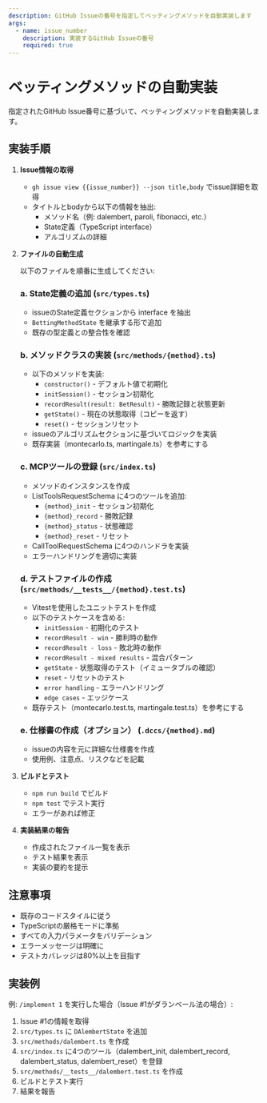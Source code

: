 ```yaml
---
description: GitHub Issueの番号を指定してベッティングメソッドを自動実装します
args:
  - name: issue_number
    description: 実装するGitHub Issueの番号
    required: true
---
```


# ベッティングメソッドの自動実装

指定されたGitHub Issue番号に基づいて、ベッティングメソッドを自動実装します。

## 実装手順

1. **Issue情報の取得**
   - `gh issue view {{issue_number}} --json title,body` でissue詳細を取得
   - タイトルとbodyから以下の情報を抽出:
     - メソッド名（例: dalembert, paroli, fibonacci, etc.）
     - State定義（TypeScript interface）
     - アルゴリズムの詳細

2. **ファイルの自動生成**

   以下のファイルを順番に生成してください:

   ### a. State定義の追加 (`src/types.ts`)
   - issueのState定義セクションから interface を抽出
   - `BettingMethodState` を継承する形で追加
   - 既存の型定義との整合性を確認

   ### b. メソッドクラスの実装 (`src/methods/{method}.ts`)
   - 以下のメソッドを実装:
     - `constructor()` - デフォルト値で初期化
     - `initSession()` - セッション初期化
     - `recordResult(result: BetResult)` - 勝敗記録と状態更新
     - `getState()` - 現在の状態取得（コピーを返す）
     - `reset()` - セッションリセット
   - issueのアルゴリズムセクションに基づいてロジックを実装
   - 既存実装（montecarlo.ts, martingale.ts）を参考にする

   ### c. MCPツールの登録 (`src/index.ts`)
   - メソッドのインスタンスを作成
   - ListToolsRequestSchema に4つのツールを追加:
     - `{method}_init` - セッション初期化
     - `{method}_record` - 勝敗記録
     - `{method}_status` - 状態確認
     - `{method}_reset` - リセット
   - CallToolRequestSchema に4つのハンドラを実装
   - エラーハンドリングを適切に実装

   ### d. テストファイルの作成 (`src/methods/__tests__/{method}.test.ts`)
   - Vitestを使用したユニットテストを作成
   - 以下のテストケースを含める:
     - `initSession` - 初期化のテスト
     - `recordResult - win` - 勝利時の動作
     - `recordResult - loss` - 敗北時の動作
     - `recordResult - mixed results` - 混合パターン
     - `getState` - 状態取得のテスト（イミュータブルの確認）
     - `reset` - リセットのテスト
     - `error handling` - エラーハンドリング
     - `edge cases` - エッジケース
   - 既存テスト（montecarlo.test.ts, martingale.test.ts）を参考にする

   ### e. 仕様書の作成（オプション） (`.dccs/{method}.md`)
   - issueの内容を元に詳細な仕様書を作成
   - 使用例、注意点、リスクなどを記載

3. **ビルドとテスト**
   - `npm run build` でビルド
   - `npm test` でテスト実行
   - エラーがあれば修正

4. **実装結果の報告**
   - 作成されたファイル一覧を表示
   - テスト結果を表示
   - 実装の要約を提示

## 注意事項

- 既存のコードスタイルに従う
- TypeScriptの厳格モードに準拠
- すべての入力パラメータをバリデーション
- エラーメッセージは明確に
- テストカバレッジは80%以上を目指す

## 実装例

例: `/implement 1` を実行した場合（Issue #1がダランベール法の場合）:

1. Issue #1の情報を取得
2. `src/types.ts` に `DAlembertState` を追加
3. `src/methods/dalembert.ts` を作成
4. `src/index.ts` に4つのツール（dalembert_init, dalembert_record, dalembert_status, dalembert_reset）を登録
5. `src/methods/__tests__/dalembert.test.ts` を作成
6. ビルドとテスト実行
7. 結果を報告
